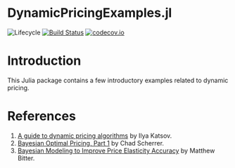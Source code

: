 # DynamicPricingExamples.jl

![Lifecycle](https://img.shields.io/badge/lifecycle-experimental-orange.svg)<!--
![Lifecycle](https://img.shields.io/badge/lifecycle-maturing-blue.svg)
![Lifecycle](https://img.shields.io/badge/lifecycle-stable-green.svg)
![Lifecycle](https://img.shields.io/badge/lifecycle-retired-orange.svg)
![Lifecycle](https://img.shields.io/badge/lifecycle-archived-red.svg)
![Lifecycle](https://img.shields.io/badge/lifecycle-dormant-blue.svg) -->
[![Build Status](https://travis-ci.com/goedman/DynamicPricingExamples.jl.svg?branch=master)](https://travis-ci.com/goedman/DynamicPricingExamples.jl)
[![codecov.io](http://codecov.io/github/goedman/DynamicPricingExamples.jl/coverage.svg?branch=master)](http://codecov.io/github/goedman/DynamicPricingExamples.jl?branch=master)

# Introduction

This Julia package contains a few introductory examples related to dynamic pricing.

# References

1. [A guide to dynamic pricing algorithms](https://blog.griddynamics.com/dynamic-pricing-algorithms/) by Ilya Katsov.
2. [Bayesian Optimal Pricing, Part 1](https://cscherrer.github.io/post/max-profit/) by Chad Scherrer.
3. [Bayesian Modeling to Improve Price Elasticity Accuracy](https://towardsdatascience.com/using-bayesian-modeling-to-improve-price-elasticity-accuracy-8748881d99ba) by Matthew Bitter.